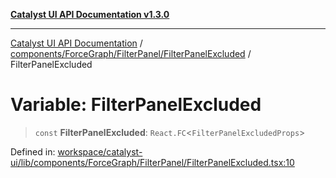 [**Catalyst UI API Documentation v1.3.0**](../../../../../README.md)

---

[Catalyst UI API Documentation](../../../../../README.md) / [components/ForceGraph/FilterPanel/FilterPanelExcluded](../README.md) / FilterPanelExcluded

# Variable: FilterPanelExcluded

> `const` **FilterPanelExcluded**: `React.FC`\<`FilterPanelExcludedProps`\>

Defined in: [workspace/catalyst-ui/lib/components/ForceGraph/FilterPanel/FilterPanelExcluded.tsx:10](https://github.com/TheBranchDriftCatalyst/catalyst-ui/blob/main/lib/components/ForceGraph/FilterPanel/FilterPanelExcluded.tsx#L10)
